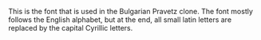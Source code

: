 This is the font that is used in the Bulgarian Pravetz clone. The font mostly follows the English alphabet, but at the end, all small latin letters are replaced by the capital Cyrillic letters.
